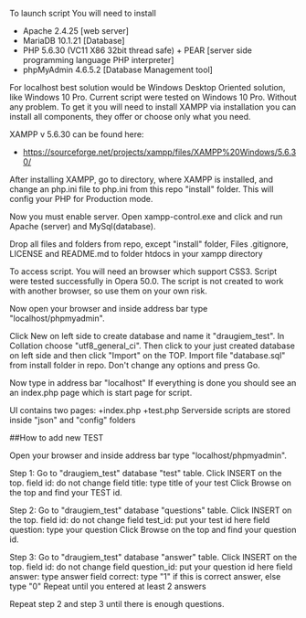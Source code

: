 To launch script You will need to install 
  + Apache 2.4.25 [web server]
  + MariaDB 10.1.21 [Database]
  + PHP 5.6.30 (VC11 X86 32bit thread safe) + PEAR [server side programming language PHP interpreter]
  + phpMyAdmin 4.6.5.2 [Database Management tool]


For localhost best solution would be Windows Desktop Oriented solution, like Windows 10 Pro.
Current script were tested on Windows 10 Pro. Without any problem.
To get it you will need to install XAMPP via installation you can install all components, they offer or choose only what you need.

XAMPP v 5.6.30 can be found here: 
  + https://sourceforge.net/projects/xampp/files/XAMPP%20Windows/5.6.30/

After installing XAMPP, go to directory, where XAMPP is installed, and change an php.ini file to php.ini from this repo "install" folder. This will config your PHP for Production mode.

Now you must enable server. Open xampp-control.exe and click and run Apache (server) and MySql(database).

Drop all files and folders from repo, except "install" folder, Files .gitignore, LICENSE and README.md to folder htdocs in your xampp directory

To access script. You will need an browser which support CSS3. Script were tested successfully in Opera 50.0.
The script is not created to work with another browser, so use them on your own risk.

Now open your browser and inside address bar type "localhost/phpmyadmin".

Click New on left side to create database and name it "draugiem_test". In Collation choose "utf8_general_ci".
Then click to your just created database on left side and then click "Import" on the TOP.
Import file "database.sql" from install folder in repo. Don't change any options and press Go.

Now type in address bar "localhost" 
If everything is done you should see an an index.php page which is start page for script.

UI contains two pages:
+index.php
+test.php
Serverside scripts are stored inside "json" and "config" folders


##How to add new TEST

Open your browser and inside address bar type "localhost/phpmyadmin".

Step 1:
Go to "draugiem_test" database "test" table.
Click INSERT on the top.
field id: do not change
field title: type title of your test
Click Browse on the top and find your TEST id.

Step 2:
Go to "draugiem_test" database "questions" table.
Click INSERT on the top.
field id: do not change
field test_id: put your test id here
field question: type your question
Click Browse on the top and find your question id.

Step 3:
Go to "draugiem_test" database "answer" table.
Click INSERT on the top.
field id: do not change
field question_id: put your question id here
field answer: type answer
field correct: type "1" if this is correct answer, else type "0"
Repeat until you entered at least 2 answers

Repeat step 2 and step 3 until there is enough questions. 